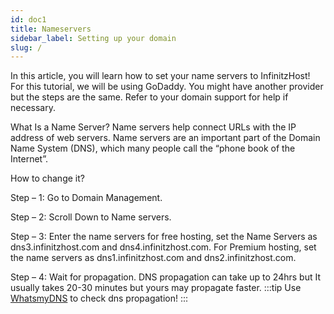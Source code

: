 ```yaml
---
id: doc1
title: Nameservers
sidebar_label: Setting up your domain
slug: /
---
```

In this article, you will learn how to set your name servers to InfinitzHost! For this tutorial, we will be using GoDaddy. You might have another provider but the steps are the same. Refer to your domain support for help if necessary.

What Is a Name Server? Name servers help connect URLs with the IP address of web servers. Name servers are an important part of the Domain Name System (DNS), which many people call the “phone book of the Internet”.

How to change it?

Step – 1:  Go to Domain Management.

Step – 2:   Scroll Down to Name servers.

Step – 3:   Enter the name servers for free hosting, set the Name Servers as dns3.infinitzhost.com and dns4.infinitzhost.com. For Premium hosting, set the name servers as dns1.infinitzhost.com and dns2.infinitzhost.com.

Step – 4:   Wait for propagation. DNS propagation can take up to 24hrs but It usually takes 20-30 minutes but yours may propagate faster.
:::tip
Use [WhatsmyDNS](https://whatsmydns.net) to check dns propagation!
:::
